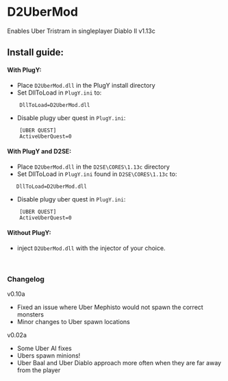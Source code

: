 # D2UberMod
Enables Uber Tristram in singleplayer Diablo II v1.13c


## Install guide:
#### With PlugY:
- Place `D2UberMod.dll` in the PlugY install directory
- Set DllToLoad in `PlugY.ini` to:
```
    DllToLoad=D2UberMod.dll
```
- Disable plugy uber quest in `PlugY.ini`:  
```
    [UBER QUEST]
    ActiveUberQuest=0
```
		
#### With PlugY and D2SE:
- Place `D2UberMod.dll` in the `D2SE\CORES\1.13c` directory
- Set DllToLoad in `PlugY.ini` found in `D2SE\CORES\1.13c` to:
 ```
    DllToLoad=D2UberMod.dll
```
- Disable plugy uber quest in `PlugY.ini`:  
```
    [UBER QUEST]
    ActiveUberQuest=0
```
		
#### Without PlugY:
- inject `D2UberMod.dll` with the injector of your choice.

<br/>

### Changelog
v0.10a
- Fixed an issue where Uber Mephisto would not spawn the correct monsters
- Minor changes to Uber spawn locations
	
v0.02a
- Some Uber AI fixes
- Ubers spawn minions!
- Uber Baal and Uber Diablo approach more often when they are far away from the player
	
